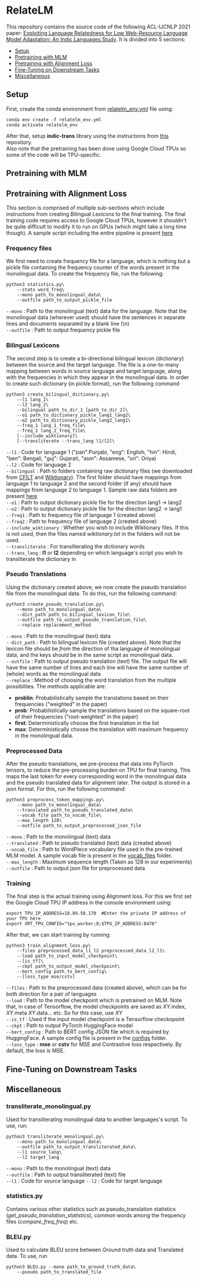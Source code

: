 # RelateLM
This repository contains the source code of the following ACL-IJCNLP 2021 paper: [Exploiting Language Relatedness for Low Web-Resource Language Model Adaptation: An Indic Languages Study](https://www.example.com). It is divided into 5 sections:
- [Setup](#setup)
- [Pretraining with MLM](#pretraining-with-mlm)
- [Pretraining with Alignment Loss](#pretraining-with-alignment-loss)
- [Fine-Tuning on Downstream Tasks](#fine-tuning-on-downstream-tasks)
- [Miscellaneous](#miscellaneous)

## Setup
First, create the conda environment from [relatelm_env.yml](https://github.com/yashkhem1/RelateLM/blob/master/relatelm_env.yml) file using:
```shell
conda env create -f relatelm_env.yml
conda activate relatelm_env
```
After that, setup **indic-trans** library using the instructions from [this](https://github.com/libindic/indic-trans) repository.<br>
Also note that the pretraining has been done using Google Cloud TPUs so some of the code will be TPU-specific.
## Pretraining with MLM

## Pretraining with Alignment Loss
This section is comprised of multiple sub-sections which include instructions from creating Bilingual Lexicons to the final training. The final training code requires access to Google Cloud TPUs, however it shouldn't be quite difficult to modify it to run on GPUs (which might take a long time though). A sample script including the entire pipeline is present [here](https://github.com/yashkhem1/RelateLM/blob/master/scripts/relatelm_gujarati.sh)
### Frequency files
We first need to create frequency file for a language, which is nothing but a pickle file containing the frequency counter of the words present in the monolingual data. To create the frequency file, run the following:
```shell
python3 statistics.py\
    --stats word_freq\
    --mono path_to_monolingual_data\
    --outfile path_to_output_pickle_file
```
`--mono` : Path to the monolingual (text) data for the language. Note that the monolingual data (wherever used) should have the sentences in separate lines and documents separated by a blank line (\n)<br>
`--outfile` : Path to output frequency pickle file

### Bilingual Lexicons
The second step is to create a bi-directional bilingual lexicon (dictionary) between the source and the target language. The file is a one-to-many mapping between words in source language and target language, along with the frequencies in which they appear in the monolingual data. In order to create such dictionary (in pickle format), run the following command
```shell
python3 create_bilingual_dictionary.py\
    --l1 lang_1\
    --l2 lang_2\
    --bilingual path_to_dir_1 [path_to_dir_2]\
    --o1 path_to_dictionary_pickle_lang1_lang2\
    --o2 path_to_dictionary_pickle_lang2_lang1\
    --freq_1 lang_1_freq_file\
    --freq_2 lang_2_freq_file\
    [--include_wiktionary]\
    [--transliterate --trans_lang l1/l2]\

```
`--l1` : Code for language 1 ("pan":Punjabi, "eng": English, "hin": Hindi, "ben": Bengali, "guj": Gujarati, "asm": Assamese, "ori": Oriya)<br>
`--l2` : Code for language 2<br>
`--bilingual` : Path to folders containing raw dictionary files (we downloaded from [CFILT](http://www.cfilt.iitb.ac.in/~sudha/bilingual_mapping.tar.gz) and [Wiktionary](https://hi.wiktionary.org/wiki/)). The first folder should have mappings from language 1 to language 2 and the second folder (if any) should have mappings from language 2 to language 1. Sample raw data folders are present [here](https://github.com/yashkhem1/RelateLM/blob/master/Bilingual_Lexicons)<br>
`--o1` : Path to output dictionary pickle file for the direction lang1 -> lang2<br>
`--o2` : Path to output dictionary pickle file for the direction lang2 -> lang1<br>
`--freq1` : Path to frequency file of language 1 (created above)<br>
`--freq2` : Path to frequency file of language 2 (created above)<br>
`--include_wiktionary` : Whether you wish to include Wiktionary files. If this is not used, then the files named *wiktionary.txt* in the folders will not be used.<br>
`--transliterate` : For transliterating the dictionary words<br>
`--trans_lang` : **l1** or **l2** depending on which language's script you wish  to transliterate the dictionary in <br>

### Pseudo Translations
Using the dictionary created above, we now create the pseudo translation file from the monolingual data. To do this, run the following command:
```shell
python3 create_pseudo_translation.py\
    --mono path_to_monolingual_data\
    --dict_path path_to_bilingual_lexicon_file\
    --outfile path_to_output_pseudo_translation_file\
    --replace replacement_method
```
`--mono` : Path to the monolingual (text) data<br>
`--dict_path` : Path to bilingual lexicon file (created above). Note that the lexicon file should be *from* the direction of tha language of monolingual data, and the keys should be in the same script as monolingual data.<br>
`--outfile` : Path to output pseudo translation (text) file. The output file will have the same number of lines and each line will have the same number of (whole) words as the monolingual data<br>
`--replace` : Method of choosing the word translation from the multiple possibilites. The methods applicable are:
- **problin**: Probabilistically sample the translations based on their frequencies ("weighted" in the paper)
- **prob**: Probabilistically sample the translations based on the square-root of their frequencies ("root-weighted" in the paper)
- **first**: Deterministically choose the first translation in the list
- **max**: Deterministically choose the translation with maximum frequency in the monolingual data.

### Preprocessed Data
After the pseudo translations, we pre-process that data into PyTorch tensors, to reduce the pre-processing burden on TPU for final training. This maps the last token for every corresponding word in the monolingual data and the pseudo translated data for alignment later. The output is stored in a json format. For this, run the following command:
```shell
python3 preprocess_token_mappings.py\
    --mono path_to_monolingual_data\
    --translated path_to_pseudo_translated_data\
    --vocab_file path_to_vocab_file\
    --max_length 128\
    --outfile path_to_output_preprocessed_json_file
```
`--mono` : Path to the monolingual (text) data<br>
`--translated` : Path to pseudo translated (text) data (created above)<br>
`--vocab_file` : Path to WordPiece vocabulary file used in the pre-trained MLM model. A sample vocab file is present in the [vocab_files](https://github.com/yashkhem1/RelateLM/blob/master/vocab_files) folder.<br>
`--max_length` : Maximum sequence length (Taken as 128 in our experiments)<br>
`--outfile` : Path to output json file for preprocessed data

### Training
The final step is the actual training using Alignment loss. For this we first set the Google Cloud TPU IP address in the console environment using:
```shell
export TPU_IP_ADDRESS=10.89.50.170	#Enter the private IP address of your TPU here
export XRT_TPU_CONFIG="tpu_worker;0;$TPU_IP_ADDRESS:8470"
```
After that, we can start training by running:
```shell
python3 train_alignment_loss.py\
    --files preprocessed_data_l1_l2 preprocessed_data_l2_l1\
    --load path_to_input_model_checkpoint\
    --[is_tf]\
    --ckpt path_to_output_model_checkpoint\
    --bert_config path_to_bert_config\
    --[loss_type mse/cstv]
```
`--files` : Path to the preprocessed data (created above), which can be for both direction for a pair of languages <br>
`--load` : Path to the model checkpoint which is pretrained on MLM. Note that, in case of Tensorflow, the model checkpoints are saved as *XY*.index, *XY*.meta  *XY*.data... etc. So for this case, use *XY* <br>
`--is_tf` : Used if the input model checkpoint is a Tensorflow checkopoint<br>
`--ckpt` : Path to output PyTorch HuggingFace model<br>
`--bert_config` : Path to BERT config JSON file which is required by HuggingFace. A sample config file is present in the [configs](https://github.com/yashkhem1/RelateLM/blob/master/configs) folder.<br>
`--loss_type` : **mse** or **cstv** for MSE and Contrastive loss respectively. By default, the loss is MSE.

## Fine-Tuning on Downstream Tasks

## Miscellaneous
### transliterate_monolingual.py
Used for transliterating monolingual data to another languages's script. To use, run:
```shell
python3 transliterate_monolingual.py\
    --mono path_to_monolingual_data\
    --outfile path_to_output_transliterated_data\
    --l1 source_lang\
    --l2 target_lang
```
`--mono` : Path to the monolingual (text) data<br>
`--outfile` : Path to output transliterated (text) file<br>
`--l1` : Code for source language
`--l2` : Code for target language

### statistics.py
Contains various other statistics such as pseudo_translation statistics (*get_pseudo_translation_statistics*), common words among the frequency files (*compare_freq_freq*) etc.

### BLEU.py
Used to calculate BLEU score between Ground truth data and Translated data. To use, run
```shell
python3 BLEU.py --mono path_to_ground_truth_data\
    --pseudo path_to_translated_file
```
